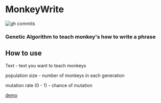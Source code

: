# MonkeyWrite
![gh commits](https://img.shields.io/github/last-commit/GandyT/MonkeyWrite)

### Genetic Algorithm to teach monkey's how to write a phrase

## How to use

Text - text you want to teach monkeys

population size - number of monkeys in each generation

mutation rate (0 - 1) - chance of mutation

[demo](https://gandyt.github.io/subPages/monkeywrite/monkeywrite.html)